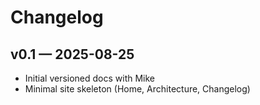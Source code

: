 # Changelog

## v0.1 — 2025-08-25
- Initial versioned docs with Mike
- Minimal site skeleton (Home, Architecture, Changelog)

